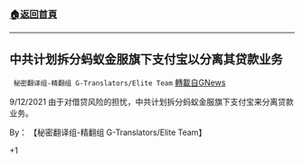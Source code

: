 ###  [:house:返回首頁](https://github.com/ourhimalayas/txt)
---


## 中共计划拆分蚂蚁金服旗下支付宝以分离其贷款业务
` 秘密翻译组-精翻组 G-Translators/Elite Team` [轉載自GNews](https://gnews.org/zh-hans/1533448/)

9/12/2021 由于对借贷风险的担忧，中共计划拆分蚂蚁金服旗下支付宝来分离贷款业务。

By： 【秘密翻译组-精翻组 G-Translators/Elite Team】

+1
